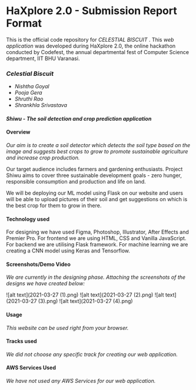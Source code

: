 # HaXplore 2.0 - Submission Report Format

This is the official code repository for _CELESTIAL BISCUIT_ . This _web application_ was developed during HaXplore 2.0,
the online hackathon conducted by Codefest, the annual departmental fest of Computer Science department, IIT BHU Varanasi.

### _Celestial Biscuit_

- _Nishtha Goyal_
- _Pooja Gera_
- _Shruthi Rao_
- _Shrankhla Srivastava_

#### _Shiwu - The soil detection and crop prediction application_

#### Overview

_Our aim is to create a soil detector which detects the soil type based on the image and suggests best crops to grow to promote sustainable agriculture and increase crop production._

Our target audience includes farmers and gardening enthusiasts.
Project Shiwu aims to cover three sustainable development goals - zero hunger, responsible consumption and production and life on land.

We will be deploying our ML model using Flask on our website and users will be able to upload pictures of their soil and get suggestions on which is the best crop for them to grow in there.

#### Technology used

For designing we have used Figma, Photoshop, Illustrator, After Effects and Premier Pro.
For frontend we are using HTML, CSS and Vanilla JavaScript.
For backend we are utilising Flask framework.
For machine learning we are creating a CNN model using Keras and Tensorflow.

#### Screenshots/Demo Video

_We are currently in the designing phase. Attaching the screenshots of the designs we have created below:_

![alt text](2021-03-27 (1).png)
![alt text](2021-03-27 (2).png)
![alt text](2021-03-27 (3).png)
![alt text](2021-03-27 (4).png)

#### Usage

_This website can be used right from your browser._

#### Tracks used

_We did not choose any specific track for creating our web application._

#### AWS Services Used

_We have not used any AWS Services for our web application._
